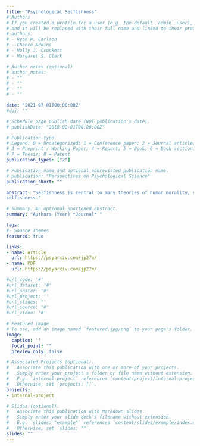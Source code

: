 ```yaml
---
title: "Psychological Selfishness"
# Authors
# If you created a profile for a user (e.g. the default `admin` user), write the username (folder name) here 
# and it will be replaced with their full name and linked to their profile.
# authors:
# - Ryan W. Carlson
# - Chance Adkins
# - Molly J. Crockett
# - Margaret S. Clark

# Author notes (optional)
# author_notes:
# - ""
# - ""
# - ""
# - ""

date: "2021-07-01T00:00:00Z"
#doi: ""

# Schedule page publish date (NOT publication's date).
# publishDate: "2018-02-01T00:00:00Z"

# Publication type.
# Legend: 0 = Uncategorized; 1 = Conference paper; 2 = Journal article;
# 3 = Preprint / Working Paper; 4 = Report; 5 = Book; 6 = Book section;
# 7 = Thesis; 8 = Patent
publication_types: ["2"]

# Publication name and optional abbreviated publication name.
# publication: "Perspectives on Psychological Science"
publication_short: ""

abstract: "Selfishness is central to many theories of human morality, yet its psychological nature remains largely overlooked. Psychologists often rely on classical conceptions of selfishness from economics (i.e., rational self-interest) and philosophy (i.e. psychological egoism), but such characterizations offer limited insight into the richer, motivated nature of selfishness. To address this gap, we propose a novel framework in which selfishness is recast as a psychological construction. From this view, selfishness is perceived in ourselves and others when we detect a situation-specific desire to benefit oneself that disregards others’ desires and prevailing social expectations for the situation. We argue that detecting and deterring such psychological selfishness in both oneself and others is crucial in social life—facilitating the maintenance of social cohesion and close relationships. In addition, we show how utilizing this psychological framework offers a richer understanding of the nature of human social behavior. Delineating a psychological construct of selfishness can promote coherence in interdisciplinary research on selfishness, and provide insights for interventions to prevent or remediate negative effects of
selfishness."

# Summary. An optional shortened abstract.
summary: "Authors (Year) *Journal* "

tags:
#- Source Themes
featured: true

links:
- name: Article 
  url: https://psyarxiv.com/jp27m/
- name: PDF
  url: https://psyarxiv.com/jp27m/

#url_code: '#'
#url_dataset: '#'
#url_poster: '#'
#url_project: ''
#url_slides: ''
#url_source: '#'
#url_video: '#'

# Featured image
# To use, add an image named `featured.jpg/png` to your page's folder. 
image:
  caption: ''
  focal_point: ""
  preview_only: false

# Associated Projects (optional).
#   Associate this publication with one or more of your projects.
#   Simply enter your project's folder or file name without extension.
#   E.g. `internal-project` references `content/project/internal-project/index.md`.
#   Otherwise, set `projects: []`.
projects:
- internal-project

# Slides (optional).
#   Associate this publication with Markdown slides.
#   Simply enter your slide deck's filename without extension.
#   E.g. `slides: "example"` references `content/slides/example/index.md`.
#   Otherwise, set `slides: ""`.
slides: ""
---
```


